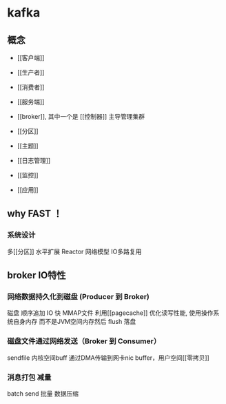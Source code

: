 # kafka
## 概念
- [[客户端]]
- [[生产者]]
- [[消费者]]

- [[服务端]]
- [[broker]], 其中一个是 [[控制器]] 主导管理集群
- [[分区]]
- [[主题]]
- [[日志管理]]

- [[监控]]
- [[应用]]

## why FAST ！
### 系统设计
多[[分区]] 水平扩展
Reactor 网络模型 IO多路复用
## broker IO特性
### 网络数据持久化到磁盘 (Producer 到 Broker)
磁盘 顺序追加 IO 快 
MMAP文件 利用[[pagecache]] 优化读写性能, 使用操作系统自身内存 而不是JVM空间内存然后 flush 落盘

### 磁盘文件通过网络发送（Broker 到 Consumer）
sendfile 内核空间buff 通过DMA传输到网卡nic buffer，用户空间[[零拷贝]] 

### 消息打包 减量
batch send
批量 数据压缩
